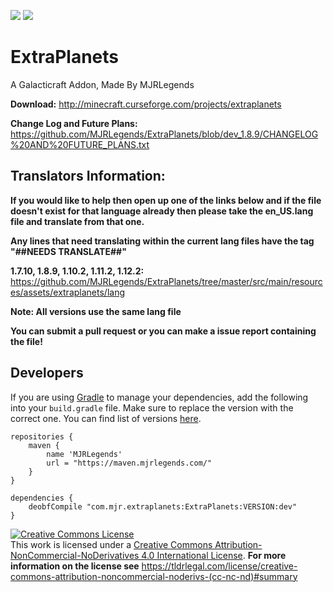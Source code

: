 [![](http://cf.way2muchnoise.eu/full_extraplanets_downloads.svg)](https://minecraft.curseforge.com/projects/extraplanets) [![](http://cf.way2muchnoise.eu/versions/Minecraft_extraplanets_all.svg)](https://minecraft.curseforge.com/projects/extraplanets)

# ExtraPlanets
A Galacticraft Addon, Made By MJRLegends 

**Download:** http://minecraft.curseforge.com/projects/extraplanets

**Change Log and Future Plans:** https://github.com/MJRLegends/ExtraPlanets/blob/dev_1.8.9/CHANGELOG%20AND%20FUTURE_PLANS.txt

## Translators Information:

**If you would like to help then open up one of the links below and if the file doesn't exist for that language already then please take the en_US.lang file and translate from that one.**

**Any lines that need translating within the current lang files have the tag "##NEEDS TRANSLATE##"**

**1.7.10, 1.8.9, 1.10.2, 1.11.2, 1.12.2:**
https://github.com/MJRLegends/ExtraPlanets/tree/master/src/main/resources/assets/extraplanets/lang

**Note: All versions use the same lang file**

**You can submit a pull request or you can make a issue report containing the file!**

## Developers
If you are using [Gradle](https://gradle.org) to manage your dependencies, add the following into your `build.gradle` file. Make sure to replace the version with the correct one. You can find list of versions [here](https://maven.mjrlegends.com/com/mjr/extraplanets/ExtraPlanets/).
```
repositories {
    maven {
	    name 'MJRLegends'
	    url = "https://maven.mjrlegends.com/"
    }
}

dependencies {
    deobfCompile "com.mjr.extraplanets:ExtraPlanets:VERSION:dev"
}
```

<a rel="license" href="http://creativecommons.org/licenses/by-nc-nd/4.0/"><img alt="Creative Commons License" style="border-width:0" src="https://i.creativecommons.org/l/by-nc-nd/4.0/88x31.png" /></a><br />This work is licensed under a <a rel="license" href="http://creativecommons.org/licenses/by-nc-nd/4.0/">Creative Commons Attribution-NonCommercial-NoDerivatives 4.0 International License</a>. **For more information on the license see** https://tldrlegal.com/license/creative-commons-attribution-noncommercial-noderivs-(cc-nc-nd)#summary
